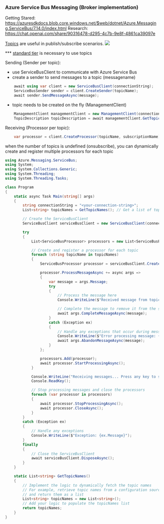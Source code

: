### Azure Service Bus Messaging (Broker implementation)

Getting Stared: https://azuresdkdocs.blob.core.windows.net/$web/dotnet/Azure.Messaging.ServiceBus/7.14.0/index.html
Research: https://chat.openai.com/share/90316478-d295-4c7b-9e8f-4861ca39097e

[Topics](https://docs.microsoft.com/azure/service-bus-messaging/service-bus-messaging-overview#topics)
are useful in publish/subscribe scenarios.
![](https://learn.microsoft.com/en-us/azure/service-bus-messaging/media/service-bus-messaging-overview/about-service-bus-topic.png)

*** [standard tier](https://azure.microsoft.com/en-us/pricing/details/service-bus/#pricing) is necessary to use topics

Sending (Sender per topic):
- use ServiceBusClient to communicate with Azure Service Bus
- create a sender to send messages to a topic (messagename)

```csharp
    await using var client = new ServiceBusClient(connectionString);
    ServiceBusSender sender = client.CreateSender(topicName);
    await sender.SendMessageAsync(message);
```

- topic needs to be created on the fly (ManagementClient)

```csharp
    ManagementClient managementClient = new ManagementClient(connectionString);
    TopicDescription topicDescription = await managementClient.GetTopicAsync(topicName);
```

Receiving (Processor per topic):


```csharp
    var processor = client.CreateProcessor(topicName, subscriptionName);
```

when the number of topics is undefined (onsubscribe), you can dynamically create and register multiple processors for each topic

```csharp
using Azure.Messaging.ServiceBus;
using System;
using System.Collections.Generic;
using System.Threading;
using System.Threading.Tasks;

class Program
{
    static async Task Main(string[] args)
    {
        string connectionString = "<your-connection-string>";
        List<string> topicNames = GetTopicNames(); // Get a list of topic names dynamically

        // Create the ServiceBusClient
        ServiceBusClient serviceBusClient = new ServiceBusClient(connectionString);

        try
        {
            List<ServiceBusProcessor> processors = new List<ServiceBusProcessor>();

            // Create and register a processor for each topic
            foreach (string topicName in topicNames)
            {
                ServiceBusProcessor processor = serviceBusClient.CreateProcessor(topicName, subscriptionName);

                processor.ProcessMessageAsync += async args =>
                {
                    var message = args.Message;
                    try
                    {
                        // Process the message here
                        Console.WriteLine($"Received message from topic '{topicName}': {message.Body}");

                        // Complete the message to remove it from the subscription
                        await args.CompleteMessageAsync(message);
                    }
                    catch (Exception ex)
                    {
                        // Handle any exceptions that occur during message processing
                        Console.WriteLine($"Error processing message: {ex}");
                        await args.AbandonMessageAsync(message);
                    }
                };

                processors.Add(processor);
                await processor.StartProcessingAsync();
            }

            Console.WriteLine("Receiving messages... Press any key to stop.");
            Console.ReadKey();

            // Stop processing messages and close the processors
            foreach (var processor in processors)
            {
                await processor.StopProcessingAsync();
                await processor.CloseAsync();
            }
        }
        catch (Exception ex)
        {
            // Handle any exceptions
            Console.WriteLine($"Exception: {ex.Message}");
        }
        finally
        {
            // Close the ServiceBusClient
            await serviceBusClient.DisposeAsync();
        }
    }

    static List<string> GetTopicNames()
    {
        // Implement the logic to dynamically fetch the topic names
        // For example, retrieve topic names from a configuration source or a data store
        // and return them as a list
        List<string> topicNames = new List<string>();
        // Add your logic to populate the topicNames list
        return topicNames;
    }
}

```